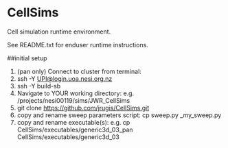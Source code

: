 # CellSims
Cell simulation runtime environment.

See README.txt for enduser runtime instructions.

##initial setup
1. (pan only) Connect to cluster from terminal:
  1. ssh -Y UPI@login.uoa.nesi.org.nz
  2. ssh -Y build-sb
2. Navigate to YOUR working directory: e.g. /projects/nesi00119/sims/JWR_CellSims
3. git clone https://github.com/jrugis/CellSims.git
4. copy and rename sweep parameters script: cp sweep.py _my_sweep.py
5. copy and rename executable(s): e.g. cp CellSims/executables/generic3d_03_pan CellSims/executables/generic3d_03
